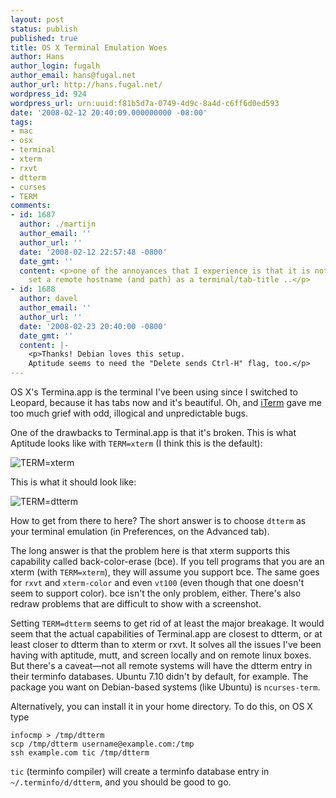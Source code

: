 ```yaml
---
layout: post
status: publish
published: true
title: OS X Terminal Emulation Woes
author: Hans
author_login: fugalh
author_email: hans@fugal.net
author_url: http://hans.fugal.net/
wordpress_id: 924
wordpress_url: urn:uuid:f81b5d7a-0749-4d9c-8a4d-c6ff6d0ed593
date: '2008-02-12 20:40:09.000000000 -08:00'
tags:
- mac
- osx
- terminal
- xterm
- rxvt
- dtterm
- curses
- TERM
comments:
- id: 1687
  author: ./martijn
  author_email: ''
  author_url: ''
  date: '2008-02-12 22:57:48 -0800'
  date_gmt: ''
  content: <p>one of the annoyances that I experience is that it is not possible to
    set a remote hostname (and path) as a terminal/tab-title ..</p>
- id: 1688
  author: davel
  author_email: ''
  author_url: ''
  date: '2008-02-23 20:40:00 -0800'
  date_gmt: ''
  content: |-
    <p>Thanks! Debian loves this setup.
    Aptitude seems to need the "Delete sends Ctrl-H" flag, too.</p>
---
```

<p>OS X's Termina.app is the terminal I've been using since I switched to Leopard, because it has tabs now and it's beautiful. Oh, and <a href="http://iterm.sf.net">iTerm</a> gave me too much grief with odd, illogical and unpredictable bugs. </p>

<p>One of the drawbacks to Terminal.app is that it's broken. This is what Aptitude looks like with <code>TERM=xterm</code> (I think this is the default):</p>

<p><img src="http://hans.fugal.net/images/Terminal-xterm.png" alt="TERM=xterm"/></p>

<p>This is what it should look like:</p>

<p><img src="http://hans.fugal.net/images/Terminal-dtterm.png" alt="TERM=dtterm"/></p>

<p>How to get from there to here? The short answer is to choose <code>dtterm</code> as your terminal emulation (in Preferences, on the Advanced tab).</p>

<p>The long answer is that the problem here is that xterm supports this capability called back-color-erase (bce). If you tell programs that you are an xterm (with <code>TERM=xterm</code>), they will assume you support bce. The same goes for <code>rxvt</code> and <code>xterm-color</code> and even <code>vt100</code> (even though that one doesn't seem to support color). bce isn't the only problem, either. There's also redraw problems that are difficult to show with a screenshot.</p>

<p>Setting <code>TERM=dtterm</code> seems to get rid of at least the major breakage. It would seem that the actual capabilities of Terminal.app are closest to dtterm, or at least closer to dtterm than to xterm or rxvt. It solves all the issues I've been having with aptitude, mutt, and screen locally and on remote linux boxes. But there's a caveat—not all remote systems will have the dtterm entry in their terminfo databases. Ubuntu 7.10 didn't by default, for example. The package you want on Debian-based systems (like Ubuntu) is <code>ncurses-term</code>. </p>

<p>Alternatively, you can install it in your home directory. To do this, on OS X type</p>

<pre><code>infocmp &gt; /tmp/dtterm
scp /tmp/dtterm username@example.com:/tmp
ssh example.com tic /tmp/dtterm
</code></pre>

<p><code>tic</code> (terminfo compiler) will create a terminfo database entry in <code>~/.terminfo/d/dtterm</code>, and you should be good to go.</p>
